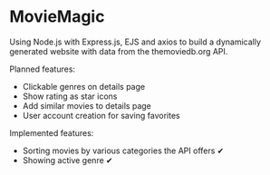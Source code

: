 # MovieMagic
Using Node.js with Express.js, EJS and axios to build a dynamically generated website with data from the themoviedb.org API.

Planned features:
- Clickable genres on details page
- Show rating as star icons
- Add similar movies to details page
- User account creation for saving favorites

Implemented features:
- Sorting movies by various categories the API offers ✔
- Showing active genre ✔
